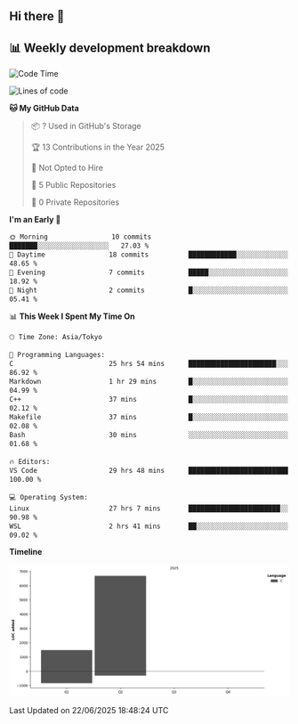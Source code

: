 ## Hi there 👋

<!--
**mandakore/mandakore** is a ✨ _special_ ✨ repository because its `README.md` (this file) appears on your GitHub profile.

Here are some ideas to get you started:

- 🔭 I’m currently working on ...
- 🌱 I’m currently learning ...
- 👯 I’m looking to collaborate on ...
- 🤔 I’m looking for help with ...
- 💬 Ask me about ...
- 📫 How to reach me: ...
- 😄 Pronouns: ...
- ⚡ Fun fact: ...
-->

## 📊 Weekly development breakdown

<!--START_SECTION:waka-->
![Code Time](http://img.shields.io/badge/Code%20Time-42%20hrs%2019%20mins-blue)

![Lines of code](https://img.shields.io/badge/From%20Hello%20World%20I%27ve%20Written-8.2%20thousand%20lines%20of%20code-blue)

**🐱 My GitHub Data** 

> 📦 ? Used in GitHub's Storage 
 > 
> 🏆 13 Contributions in the Year 2025
 > 
> 🚫 Not Opted to Hire
 > 
> 📜 5 Public Repositories 
 > 
> 🔑 0 Private Repositories 
 > 
**I'm an Early 🐤** 

```text
🌞 Morning                10 commits          ███████░░░░░░░░░░░░░░░░░░   27.03 % 
🌆 Daytime                18 commits          ████████████░░░░░░░░░░░░░   48.65 % 
🌃 Evening                7 commits           █████░░░░░░░░░░░░░░░░░░░░   18.92 % 
🌙 Night                  2 commits           █░░░░░░░░░░░░░░░░░░░░░░░░   05.41 % 
```


📊 **This Week I Spent My Time On** 

```text
🕑︎ Time Zone: Asia/Tokyo

💬 Programming Languages: 
C                        25 hrs 54 mins      ██████████████████████░░░   86.92 % 
Markdown                 1 hr 29 mins        █░░░░░░░░░░░░░░░░░░░░░░░░   04.99 % 
C++                      37 mins             █░░░░░░░░░░░░░░░░░░░░░░░░   02.12 % 
Makefile                 37 mins             █░░░░░░░░░░░░░░░░░░░░░░░░   02.08 % 
Bash                     30 mins             ░░░░░░░░░░░░░░░░░░░░░░░░░   01.68 % 

🔥 Editors: 
VS Code                  29 hrs 48 mins      █████████████████████████   100.00 % 

💻 Operating System: 
Linux                    27 hrs 7 mins       ███████████████████████░░   90.98 % 
WSL                      2 hrs 41 mins       ██░░░░░░░░░░░░░░░░░░░░░░░   09.02 % 
```

**Timeline**

![Lines of Code chart](https://raw.githubusercontent.com/mandakore/mandakore/main/assets/bar_graph.png)


 Last Updated on 22/06/2025 18:48:24 UTC
<!--END_SECTION:waka-->

